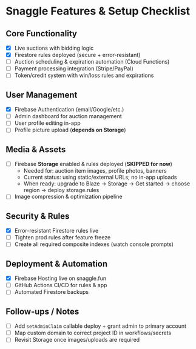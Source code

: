 # Snaggle Features & Setup Checklist

## Core Functionality
- [x] Live auctions with bidding logic
- [x] Firestore rules deployed (secure + error-resistant)
- [ ] Auction scheduling & expiration automation (Cloud Functions)
- [ ] Payment processing integration (Stripe/PayPal)
- [ ] Token/credit system with win/loss rules and expirations

## User Management
- [x] Firebase Authentication (email/Google/etc.)
- [ ] Admin dashboard for auction management
- [ ] User profile editing in-app
- [ ] Profile picture upload (**depends on Storage**)

## Media & Assets
- [ ] Firebase **Storage** enabled & rules deployed (**SKIPPED for now**)
  - Needed for: auction item images, profile photos, banners
  - Current status: using static/external URLs; no in-app uploads
  - When ready: upgrade to Blaze → Storage → Get started → choose region → deploy storage.rules
- [ ] Image compression & optimization pipeline

## Security & Rules
- [x] Error-resistant Firestore rules live
- [ ] Tighten prod rules after feature freeze
- [ ] Create all required composite indexes (watch console prompts)

## Deployment & Automation
- [x] Firebase Hosting live on snaggle.fun
- [ ] GitHub Actions CI/CD for rules & app
- [ ] Automated Firestore backups

## Follow-ups / Notes
- [ ] Add `setAdminClaim` callable deploy + grant admin to primary account
- [ ] Map custom domain to correct project ID in workflows/secrets
- [ ] Revisit Storage once images/uploads are required